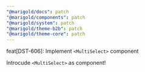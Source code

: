 ```yaml
---
"@marigold/docs": patch
"@marigold/components": patch
"@marigold/system": patch
"@marigold/theme-b2b": patch
"@marigold/theme-core": patch
---
```


feat[DST-606]: Implement `<MultiSelect>` component 

Introcude `<MultiSelect>` as component! 
